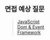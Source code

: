 ## 면접 예상 질문

> [JavaScript](./JavaScript/Readme.md) <br>
> [Dom & Event](./Dom&Event/Readme.md) <br>
> [Framework](./Framework/Readme.md) <br>
